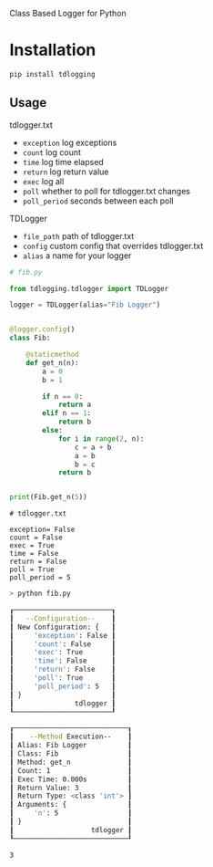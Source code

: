 Class Based Logger for Python

# Installation

```bash
pip install tdlogging
```

## Usage
tdlogger.txt
- `exception` log exceptions
- `count` log count
- `time` log time elapsed
- `return` log return value
- `exec` log all
- `poll` whether to poll for tdlogger.txt changes
- `poll_period` seconds between each poll

TDLogger
- `file_path` path of tdlogger.txt
- `config` custom config that overrides tdlogger.txt
- `alias` a name for your logger

```python
# fib.py

from tdlogging.tdlogger import TDLogger

logger = TDLogger(alias="Fib Logger")


@logger.config()
class Fib:

    @staticmethod
    def get_n(n):
        a = 0
        b = 1

        if n == 0:
            return a
        elif n == 1:
            return b
        else:
            for i in range(2, n):
                c = a + b
                a = b
                b = c
            return b


print(Fib.get_n(5))

```

```text
# tdlogger.txt

exception= False
count = False
exec = True
time = False
return = False
poll = True
poll_period = 5

```

```bash
> python fib.py

┎────────────────────────┒
┃   --Configuration--    ┃
┃ New Configuration: {   ┃
┃     'exception': False ┃
┃     'count': False     ┃
┃     'exec': True       ┃
┃     'time': False      ┃
┃     'return': False    ┃
┃     'poll': True       ┃
┃     'poll_period': 5   ┃
┃ }                      ┃
┃               tdlogger ┃
┖────────────────────────┚

┎────────────────────────────┒
┃    --Method Execution--    ┃
┃ Alias: Fib Logger          ┃
┃ Class: Fib                 ┃
┃ Method: get_n              ┃
┃ Count: 1                   ┃
┃ Exec Time: 0.000s          ┃
┃ Return Value: 3            ┃
┃ Return Type: <class 'int'> ┃
┃ Arguments: {               ┃
┃     'n': 5                 ┃
┃ }                          ┃
┃                   tdlogger ┃
┖────────────────────────────┚

3

```